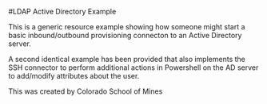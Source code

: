 #LDAP Active Directory Example

This is a generic resource example showing how someone might start a basic inbound/outbound provisioning connecton to an Active Directory server.

A second identical example has been provided that also implements the SSH connector to perform additional actions in Powershell on the AD server to add/modify attributes about the user. 

This was created by Colorado School of Mines
